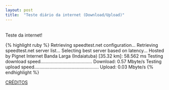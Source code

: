 ```yaml
---
layout: post
title:  "Teste diário da internet (Download/Upload)"
---
```

<br />
Teste da internet!  <br />

{% highlight ruby %}
Retrieving speedtest.net configuration...
Retrieving speedtest.net server list...
Selecting best server based on latency...
Hosted by Pignet Internet Banda Larga (Indaiatuba) [35.32 km]: 58.562 ms
Testing download speed........................................
Download: 0.57 Mbyte/s
Testing upload speed..................................................
Upload: 0.03 Mbyte/s
{% endhighlight %}

[CRÉDITOS](https://github.com/sivel/speedtest-cli/)
